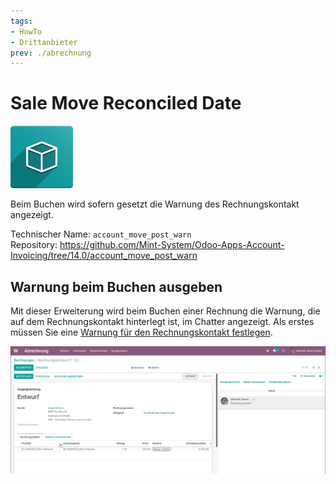 ```yaml
---
tags:
- HowTo
- Drittanbieter
prev: ./abrechnung
---
```

# Sale Move Reconciled Date

![icon_oms_box](assets/icon_oms_box.png)

Beim Buchen wird sofern gesetzt die Warnung des Rechnungskontakt angezeigt.

Technischer Name: `account_move_post_warn`\
Repository: <https://github.com/Mint-System/Odoo-Apps-Account-Invoicing/tree/14.0/account_move_post_warn>

## Warnung beim Buchen ausgeben

Mit dieser Erweiterung wird beim Buchen einer Rechnung die Warnung, die auf dem Rechnungskontakt hinterlegt ist, im Chatter angezeigt. Als erstes müssen Sie eine [Warnung für den Rechnungskontakt festlegen](Abrechnung.md#Warnung%20für%20den%20Rechnungskontakt%20festlegen).

![Account Move Post Warn](assets/Account%20Move%20Post%20Warn.gif) 